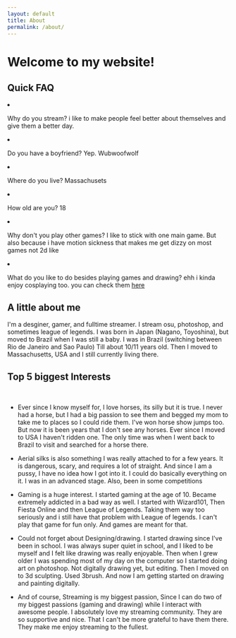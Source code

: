 ```yaml
---
layout: default
title: About
permalink: /about/
---
```

<h1>  Welcome to my website! </h1>
<h2>   Quick FAQ </h2>

  <p>
  <li><p>
  Why do you stream? i like to make people feel better about themselves and give them a better day.
  </p></li>
   <li><p>
Do you have a boyfriend? Yep. Wubwoofwolf
  </p></li>
<li><p>
Where do you live? Massachusets
</p></li>
<li><p>
How old are you? 18
</p></li>
<li><p>
Why don't you play other games? I like to stick with one main game. But also because i have motion sickness that makes me get dizzy on most games not 2d like
</p></li>
<li><p>
What do you like to do besides playing games and drawing? ehh i kinda enjoy cosplaying too. you can check them <a href="https://www.facebook.com/media/set/?set=a.1676989795878192.1073741829.1671088679801637&type=1&l=d69b34e749 ">here</a> 
</p></li>
<h2>    A little about me </h2>

  <p>
    I'm a desginer, gamer, and fulltime streamer. I stream osu, photoshop, and sometimes league of legends. 
    I was born in Japan (Nagano, Toyoshina), but moved to Brazil when I was still a baby. I was in Brazil (switching between Rio de Janeiro and Sao Paulo) Till about 10/11 years old. Then I moved to Massachusetts, USA and I still currently living there.

</p>
<h2>
  Top 5 biggest Interests
</h2><br />
<ul>
<li><p>
      Ever since I know myself for, I love horses, its silly but it is true. I never had a horse, but I had a big passion to see them and begged my mom to take me to places so I could ride them. I've won horse show jumps too. But now it is been years that I don't see any horses. Ever since I moved to USA I haven't ridden one. The only time was when I went back to Brazil to visit and searched for a horse there.
</p></li>
<li><p>      Aerial silks is also something I was really attached to for a few years. It is dangerous, scary, and requires a lot of straight. And since I am a pussy, I have no idea how I got into it. I could do basically everything on it. I was in an advanced stage. Also, been in some competitions
</p></li>
<li><p>
      Gaming is a huge interest. I started gaming at the age of 10. Became extremely addicted in a bad way as well. I started with Wizard101, Then Fiesta Online and then League of Legends. Taking them way too seriously and i still have that problem with League of legends. I can't play that game for fun only. And games are meant for that.
<li><p>

  Could not forget about Designing/drawing. I started drawing since I've been in school. I was always super quiet in school, and I liked to be myself and I felt like drawing was really enjoyable. Then when I grew older I was spending most of my day on the computer so I started doing art on photoshop. Not digitally drawing yet, but editing. Then I moved on to 3d sculpting. Used 3brush. And now I am getting started on drawing and painting digitally.
</p></li>
</p></li>
<li><p>
      And of course, Streaming is my biggest passion, Since I can do two of my biggest passions (gaming and drawing) while I interact with awesome people. I absolutely love my streaming community. They are so supportive and nice. That I can't be more grateful to have them there. They make me enjoy streaming to the fullest.
</p></li>
</ul>
